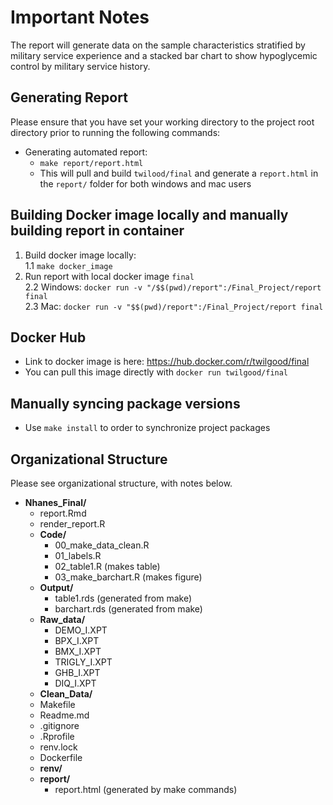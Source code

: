 
Important Notes
================

The report will generate data on the sample characteristics stratified by military service experience and a stacked bar chart to show hypoglycemic control by military service history.

## Generating Report

Please ensure that you have set your working directory to the project root directory prior to running the following commands:

- Generating automated report:
  - `make report/report.html`
  - This will pull and build `twilood/final` and generate a `report.html` in the `report/` folder for both windows and mac users
 
## Building Docker image locally and manually building report in container

1. Build docker image locally: \
1.1 `make docker_image` 
2. Run report with local docker image `final` \
2.2 Windows: `docker run -v "/$$(pwd)/report":/Final_Project/report final` \
2.3 Mac: `docker run -v "$$(pwd)/report":/Final_Project/report final` 
  
## Docker Hub

- Link to docker image is here: https://hub.docker.com/r/twilgood/final
- You can pull this image directly with `docker run twilgood/final`

## Manually syncing package versions

- Use `make install` to order to synchronize project packages

## Organizational Structure

Please see organizational structure, with notes below.

- **Nhanes_Final/**
  - report.Rmd
  - render_report.R
  - **Code/**
    - 00_make_data_clean.R
    - 01_labels.R
    - 02_table1.R (makes table)
    - 03_make_barchart.R (makes figure)
  - **Output/**
    - table1.rds (generated from make)
    - barchart.rds (generated from make)
  - **Raw_data/**
    - DEMO_I.XPT
    - BPX_I.XPT
    - BMX_I.XPT
    - TRIGLY_I.XPT
    - GHB_I.XPT
    - DIQ_I.XPT
  - **Clean_Data/**
  - Makefile
  - Readme.md
  - .gitignore
  - .Rprofile
  - renv.lock
  - Dockerfile
  - **renv/**
  - **report/**
    - report.html (generated by make commands)
  